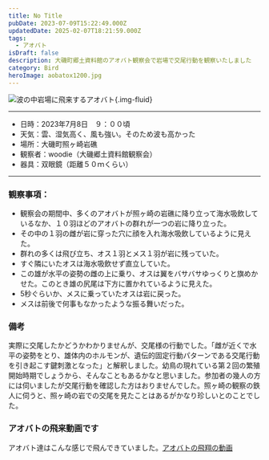 ```yaml
---
title: No Title
pubDate: 2023-07-09T15:22:49.000Z
updatedDate: 2025-02-07T18:21:59.000Z
tags:
  - アオバト
isDraft: false
description: 大磯町郷土資料館のアオバト観察会で岩場で交尾行動を観察いたしました
category: Bird
heroImage: aobatox1200.jpg
---
```


![波の中岩場に飛来するアオバト](https://object-storage.tyo2.conoha.io/v1/nc_.../blog-astro-assets/aobatox1200.jpg){.img-fluid}

---

- 日時：2023年7月8日　９：００頃
- 天気：雲、湿気高く、風も強い。そのため波も高かった
- 場所：大磯町照ヶ崎岩礁
- 観察者：woodie（大磯郷土資料館観察会）
- 器具：双眼鏡（距離５０ｍくらい）

---

### 観察事項：

- 観察会の期間中、多くのアオバトが照ヶ崎の岩礁に降り立って海水吸飲しているなか、１０羽ほどのアオバトの群れが一つの岩に降り立った。
- その中の１羽の雌が岩に穿った穴に顔を入れ海水吸飲しているように見えた。
- 群れの多くは飛び立ち、オス１羽とメス１羽が岩に残っていた。
- すぐ隣にいたオスは海水吸飲せず直立していた。
- この雄が水平の姿勢の雌の上に乗り、オスは翼をバサバサゆっくりと旗めかせた。このとき雄の尻尾は下方に置かれているように見えた。
- 5秒ぐらいか、メスに乗っていたオスは岩に戻った。
- メスは前後で何事もなかったような振る舞いだった。

### 備考
実際に交尾したかどうかわかりませんが、交尾様の行動でした。「雌が近くで水平の姿勢をとり、雄体内のホルモンが、遺伝的固定行動パターンである交尾行動を引き起こす鍵刺激となった」と解釈しました。幼鳥の現れている第２回の繁殖開始時期でしょうから、そんなこともあるかなと思いました。参加者の幾人の方には伺いましたが交尾行動を確認した方はおりませんでした。照ヶ崎の観察の鉄人に伺うと、照ヶ崎の岩での交尾を見たことはあるがかなり珍しいとのことでした。



### アオバトの飛来動画です

アオバト達はこんな感じで飛んできていました。[アオバトの飛翔の動画](https://twitter.com/TorirLab/status/1677928515864502272?s=20)
